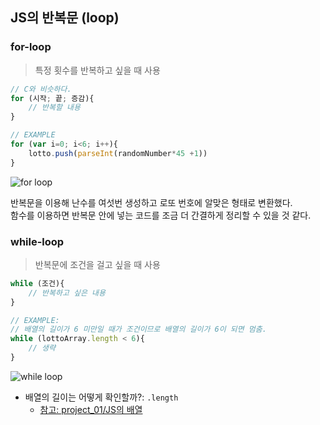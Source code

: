 ## JS의 반복문 (loop)

### for-loop
> 특정 횟수를 반복하고 싶을 때 사용
```js
// C와 비슷하다.
for (시작; 끝; 증감){
    // 반복할 내용
}

// EXAMPLE
for (var i=0; i<6; i++){
    lotto.push(parseInt(randomNumber*45 +1))
}
```
![for loop](https://user-images.githubusercontent.com/60145951/152655999-94d239e4-d4ce-4160-89df-30f893c4a2c1.png)

반복문을 이용해 난수를 여섯번 생성하고 로또 번호에 알맞은 형태로 변환했다.  
함수를 이용하면 반복문 안에 넣는 코드를 조금 더 간결하게 정리할 수 있을 것 같다.

### while-loop
> 반복문에 조건을 걸고 싶을 때 사용
```js
while (조건){
    // 반복하고 싶은 내용
}

// EXAMPLE:
// 배열의 길이가 6 미만일 때가 조건이므로 배열의 길이가 6이 되면 멈춤.
while (lottoArray.length < 6){
    // 생략
}
```
![while loop](https://user-images.githubusercontent.com/60145951/152657532-4563bd00-38f1-45c1-82f2-009810d417eb.png)

- 배열의 길이는 어떻게 확인할까?: `.length`
    - [참고: project_01/JS의 배열](https://github.com/4923/Web/blob/master/Front-end/JavaScript/project_01/05_lottery-array.md)